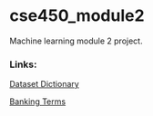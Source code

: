 # cse450_module2
Machine learning module 2 project.

### Links:

[Dataset Dictionary](notes/dataset_dictionary.md)

[Banking Terms](notes/banking_terms.md)